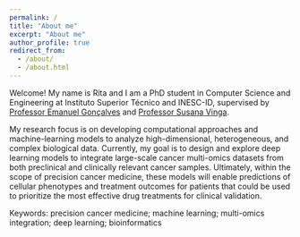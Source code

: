 ```yaml
---
permalink: /
title: "About me"
excerpt: "About me"
author_profile: true
redirect_from: 
  - /about/
  - /about.html
---
```


Welcome! My name is Rita and I am a PhD student in Computer Science and Engineering at Instituto Superior Técnico and INESC-ID, supervised by [Professor Emanuel Gonçalves](http://web.tecnico.ulisboa.pt/emanuel.v.goncalves/) and [Professor Susana Vinga](http://web.ist.utl.pt/susanavinga/).

My research focus is on developing computational approaches and machine-learning models to analyze high-dimensional, heterogeneous, and complex biological data. Currently, my goal is to design and explore deep learning models to integrate large-scale cancer multi-omics datasets from both preclinical and clinically relevant cancer samples. Ultimately, within the scope of precision cancer medicine, these models will enable predictions of cellular phenotypes and treatment outcomes for patients that could be used to prioritize the most effective drug treatments for clinical validation.

Keywords: precision cancer medicine; machine learning; multi-omics integration; deep learning; bioinformatics